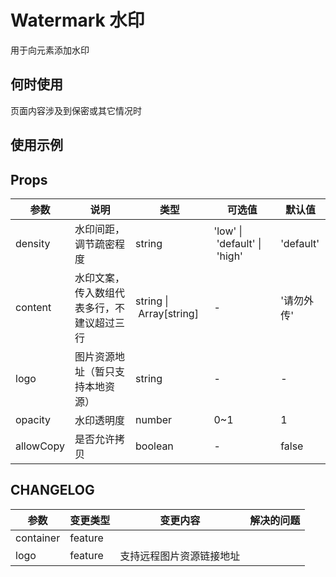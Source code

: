 # Watermark 水印

用于向元素添加水印

## 何时使用

页面内容涉及到保密或其它情况时

## 使用示例

<!-- Inject Stories -->

## Props

| 参数      | 说明                                       | 类型                    | 可选值                       | 默认值     |
| --------- | ------------------------------------------ | ----------------------- | ---------------------------- | ---------- |
| density   | 水印间距，调节疏密程度                     | string                  | 'low' \| 'default' \| 'high' | 'default'  |
| content   | 水印文案，传入数组代表多行，不建议超过三行 | string \| Array[string] | -                            | '请勿外传' |
| logo      | 图片资源地址（暂只支持本地资源）           | string                  | -                            | -          |
| opacity   | 水印透明度                                 | number                  | 0~1                          | 1          |
| allowCopy | 是否允许拷贝                               | boolean                 | -                            | false      |

## CHANGELOG

| 参数      | 变更类型 | 变更内容                 | 解决的问题 |
| --------- | -------- | ------------------------ | ---------- |
| container | feature  |                          |            |
| logo      | feature  | 支持远程图片资源链接地址 |            |
